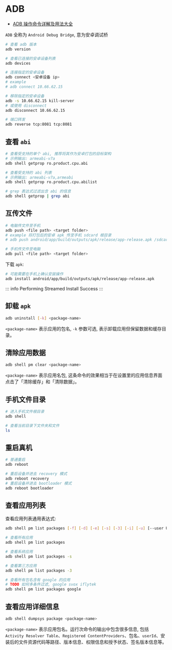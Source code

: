 # ADB

- [ADB 操作命令详解及用法大全](https://wade-test.readthedocs.io/zh/latest/ADB%20%E6%93%8D%E4%BD%9C%E5%91%BD%E4%BB%A4%E8%AF%A6%E8%A7%A3%E5%8F%8A%E7%94%A8%E6%B3%95%E5%A4%A7%E5%85%A8/)

`ADB` 全称为 `Android Debug Bridge`, 意为安卓调试桥

```bash
# 查看 adb 版本
adb version

# 查看已连接的安卓设备列表
adb devices

# 连接指定的安卓设备
adb connect <安卓设备 ip>
# example
# adb connect 10.66.62.15

# 移除指定的安卓设备
adb -s 10.66.62.15 kill-server
# 或使用 disconnect
adb disconnect 10.66.62.15

# 端口转发
adb reverse tcp:8081 tcp:8081
```

## 查看 `abi`

```bash
# 查看受支持的单个 abi, 推荐将其作为安卓打包的目标架构
# 示例输出: armeabi-v7a
adb shell getprop ro.product.cpu.abi

# 查看受支持的 abi 列表
# 示例输出: armeabi-v7a,armeabi
adb shell getprop ro.product.cpu.abilist

# grep 表达式过滤出含 abi 的信息
adb shell getprop | grep abi
```

## 互传文件

```bash
# 电脑传文件至手机
adb push <file path> <target folder>
# example 将打包后的安卓 apk 传至手机 sdcard 根目录
# adb push android/app/build/outputs/apk/release/app-release.apk /sdcard

# 手机传文件至电脑
adb pull <file path> <target folder>
```

下载 `apk`:

```bash
# 可能需要在手机上确认安装操作
adb install android/app/build/outputs/apk/release/app-release.apk
```

::: info
Performing Streamed Install
Success
:::

## 卸载 `apk`

```bash
adb uninstall [-k] <package-name>
```

`<package-name>` 表示应用的包名, `-k` 参数可选, 表示卸载应用但保留数据和缓存目录。

## 清除应用数据

```bash
adb shell pm clear <package-name>
```

`<package-name>` 表示应用名包, 这条命令的效果相当于在设置里的应用信息界面点击了「清除缓存」和「清除数据」。

## 手机文件目录

```bash
# 进入手机文件根目录
adb shell

# 查看当前目录下文件夹和文件
ls
```

## 重启真机

```bash
# 普通重启
adb reboot

# 重启设备并进去 recovery 模式
adb reboot recovery
# 重启设备并进去 bootloader 模式
adb reboot bootloader
```

## 查看应用列表

查看应用列表通用表达式:

```bash
adb shell pm list packages [-f] [-d] [-e] [-s] [-3] [-i] [-u] [--user USER_ID] [FILTER]
```

```bash
# 查看所有应用
adb shell pm list packages

# 查看系统应用
adb shell pm list packages -s

# 查看第三方应用
adb shell pm list packages -3

# 查看所有包名含有 google 的应用
# TODO 如何多条件过滤, google svox iflytek
adb shell pm list packages google
```

## 查看应用详细信息

```bash
adb shell dumpsys package <package-name>
```

`<package-name>` 表示应用包名。运行次命令的输出中包含很多信息, 包括 `Activity Resolver Table`、`Registered ContentProviders`、包名、`userId`、安装后的文件资源代码等路径、版本信息、权限信息和授予状态、签名版本信息等。
